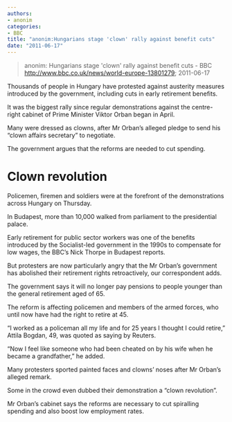 ```yaml
---
authors: 
- anonim
categories: 
- BBC
title: "anonim:Hungarians stage 'clown' rally against benefit cuts"
date: "2011-06-17"
---
```

> anonim: Hungarians stage 'clown' rally against benefit cuts - BBC http://www.bbc.co.uk/news/world-europe-13801279; 2011-06-17

Thousands of people in Hungary have protested against austerity measures introduced by the government, including cuts in early retirement benefits.

It was the biggest rally since regular demonstrations against the centre-right cabinet of Prime Minister Viktor Orban began in April.

Many were dressed as clowns, after Mr Orban’s alleged pledge to send his “clown affairs secretary” to negotiate.

The government argues that the reforms are needed to cut spending.

Clown revolution
================

Policemen, firemen and soldiers were at the forefront of the demonstrations across Hungary on Thursday.

In Budapest, more than 10,000 walked from parliament to the presidential palace.

Early retirement for public sector workers was one of the benefits introduced by the Socialist-led government in the 1990s to compensate for low wages, the BBC’s Nick Thorpe in Budapest reports.

But protesters are now particularly angry that the Mr Orban’s government has abolished their retirement rights retroactively, our correspondent adds.

The government says it will no longer pay pensions to people younger than the general retirement aged of 65.

The reform is affecting policemen and members of the armed forces, who until now have had the right to retire at 45.

“I worked as a policeman all my life and for 25 years I thought I could retire,” Attila Bogdan, 49, was quoted as saying by Reuters.

“Now I feel like someone who had been cheated on by his wife when he became a grandfather,” he added.

Many protesters sported painted faces and clowns’ noses after Mr Orban’s alleged remark.

Some in the crowd even dubbed their demonstration a “clown revolution”.

Mr Orban’s cabinet says the reforms are necessary to cut spiralling spending and also boost low employment rates.
